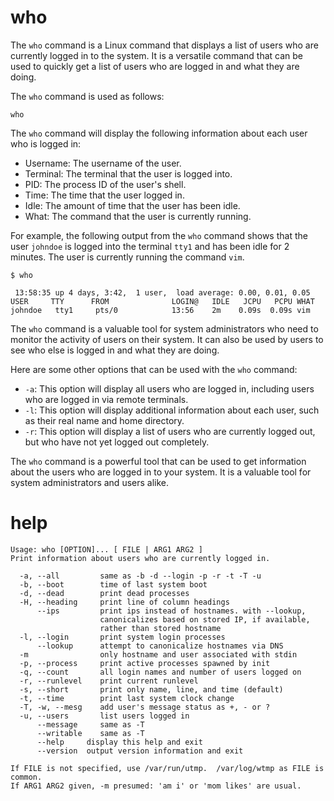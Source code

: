 # who

The `who` command is a Linux command that displays a list of users who are currently logged in to the system. It is a versatile command that can be used to quickly get a list of users who are logged in and what they are doing.

The `who` command is used as follows:

```
who
```

The `who` command will display the following information about each user who is logged in:

* Username: The username of the user.
* Terminal: The terminal that the user is logged into.
* PID: The process ID of the user's shell.
* Time: The time that the user logged in.
* Idle: The amount of time that the user has been idle.
* What: The command that the user is currently running.

For example, the following output from the `who` command shows that the user `johndoe` is logged into the terminal `tty1` and has been idle for 2 minutes. The user is currently running the command `vim`.

```
$ who

 13:58:35 up 4 days, 3:42,  1 user,  load average: 0.00, 0.01, 0.05
USER     TTY      FROM              LOGIN@   IDLE   JCPU   PCPU WHAT
johndoe   tty1     pts/0            13:56    2m    0.09s  0.09s vim
```

The `who` command is a valuable tool for system administrators who need to monitor the activity of users on their system. It can also be used by users to see who else is logged in and what they are doing.

Here are some other options that can be used with the `who` command:

* `-a`: This option will display all users who are logged in, including users who are logged in via remote terminals.
* `-l`: This option will display additional information about each user, such as their real name and home directory.
* `-r`: This option will display a list of users who are currently logged out, but who have not yet logged out completely.

The `who` command is a powerful tool that can be used to get information about the users who are logged in to your system. It is a valuable tool for system administrators and users alike.
# help 

```
Usage: who [OPTION]... [ FILE | ARG1 ARG2 ]
Print information about users who are currently logged in.

  -a, --all         same as -b -d --login -p -r -t -T -u
  -b, --boot        time of last system boot
  -d, --dead        print dead processes
  -H, --heading     print line of column headings
      --ips         print ips instead of hostnames. with --lookup,
                    canonicalizes based on stored IP, if available,
                    rather than stored hostname
  -l, --login       print system login processes
      --lookup      attempt to canonicalize hostnames via DNS
  -m                only hostname and user associated with stdin
  -p, --process     print active processes spawned by init
  -q, --count       all login names and number of users logged on
  -r, --runlevel    print current runlevel
  -s, --short       print only name, line, and time (default)
  -t, --time        print last system clock change
  -T, -w, --mesg    add user's message status as +, - or ?
  -u, --users       list users logged in
      --message     same as -T
      --writable    same as -T
      --help     display this help and exit
      --version  output version information and exit

If FILE is not specified, use /var/run/utmp.  /var/log/wtmp as FILE is common.
If ARG1 ARG2 given, -m presumed: 'am i' or 'mom likes' are usual.
```

